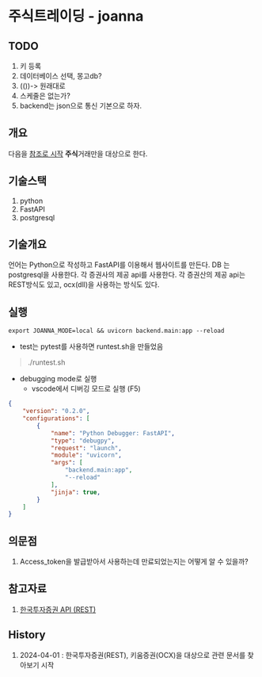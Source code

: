 # 주식트레이딩 - joanna

## TODO

1. 키 등록
2. 데이터베이스 선택, 몽고db?
3. (())-> 원래대로
4. 스케줄은 없는가?
5. backend는 json으로 통신 기본으로 하자.

## 개요

다음을 [참조로 시작](https://www.bluestones.biz/cms/pages?action=view&page=/HomePage/stock/stock_products.md)
**주식**거래만을 대상으로 한다.

## 기술스택

1. python
2. FastAPI
3. postgresql

## 기술개요

언어는 Python으로 작성하고 FastAPI를 이용해서 웹사이트를 만든다.
DB 는 postgresql을 사용한다.
각 증권사의 제공 api를 사용한다. 각 증권산의 제공 api는 REST방식도 있고, ocx(dll)을 사용하는 방식도 있다.

## 실행

```text
export JOANNA_MODE=local && uvicorn backend.main:app --reload
```

* test는 pytest를 사용하면 runtest.sh을 만들었음

> ./runtest.sh

* debugging mode로 실행
  * vscode에서 디버깅 모드로 실행  (F5)

```json
{
    "version": "0.2.0",
    "configurations": [
        {
            "name": "Python Debugger: FastAPI",
            "type": "debugpy",
            "request": "launch",
            "module": "uvicorn",
            "args": [
                "backend.main:app",
                "--reload"
            ],
            "jinja": true,
        }
    ]
}
```

## 의문점

1. Access_token을 발급받아서 사용하는데 만료되었는지는 어떻게 알 수 있을까?

## 참고자료

1. [한국투자증권 API (REST)](https://apiportal.koreainvestment.com/intro)

## History

1. 2024-04-01 : 한국투자증권(REST), 키움증권(OCX)을 대상으로 관련 문서를 찾아보기 시작
